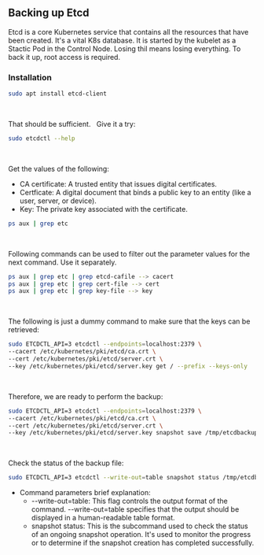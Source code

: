 ## Backing up Etcd

Etcd is a core Kubernetes service that contains all the resources that have been created. It's a vital K8s database. It is started by the kubelet as a Stactic Pod in the Control Node. Losing thil means losing everything. To back it up, root access is required.


### Installation

```bash
sudo apt install etcd-client
```
&nbsp;

That should be sufficient.
&nbsp;
Give it a try:
```bash
sudo etcdctl --help
```
&nbsp;

Get the values of the following:

- CA certificate: A trusted entity that issues digital certificates.
- Certficate: A digital document that binds a public key to an entity (like a user, server, or device).
- Key: The private key associated with the certificate.


```bash
ps aux | grep etc
```
&nbsp;

Following commands can be used to filter out the parameter values for the next command. Use it separately.
```bash
ps aux | grep etc | grep etcd-cafile --> cacert
ps aux | grep etc | grep cert-file --> cert
ps aux | grep etc | grep key-file --> key
```
&nbsp;
 
The following is just a dummy command to make sure that the keys can be retrieved:

```bash
sudo ETCDCTL_API=3 etcdctl --endpoints=localhost:2379 \
--cacert /etc/kubernetes/pki/etcd/ca.crt \
--cert /etc/kubernetes/pki/etcd/server.crt \
--key /etc/kubernetes/pki/etcd/server.key get / --prefix --keys-only
```
&nbsp;

Therefore, we are ready to perform the backup:
```bash
sudo ETCDCTL_API=3 etcdctl --endpoints=localhost:2379 \
--cacert /etc/kubernetes/pki/etcd/ca.crt \
--cert /etc/kubernetes/pki/etcd/server.crt \
--key /etc/kubernetes/pki/etcd/server.key snapshot save /tmp/etcdbackup.db
```
&nbsp;


Check the status of the backup file:
```bash
sudo ETCDCTL_API=3 etcdctl --write-out=table snapshot status /tmp/etcdbackup.db
```
- Command parameters brief explanation:
  - --write-out=table: This flag controls the output format of the command. --write-out=table specifies that the output should be displayed in a human-readable table format.
  - snapshot status: This is the subcommand used to check the status of an ongoing snapshot operation. It's used to monitor the progress or to determine if the snapshot creation has completed successfully.





